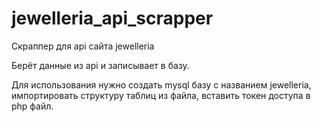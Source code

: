 # jewelleria_api_scrapper
Скраппер для api сайта jewelleria

Берёт данные из api и записывает в базу.

Для использования нужно создать mysql базу с названием jewelleria, импортировать структуру таблиц из файла, вставить токен доступа в php файл.
